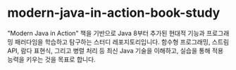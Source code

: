 # modern-java-in-action-book-study
"Modern Java in Action" 책을 기반으로 Java 8부터 추가된 현대적 기능과 프로그래밍 패러다임을 학습하고 탐구하는 스터디 레포지토리입니다. 함수형 프로그래밍, 스트림 API, 람다 표현식, 그리고 병렬 처리 등 최신 Java 기술을 이해하고, 실습을 통해 적용 능력을 키우는 것을 목표로 합니다.
